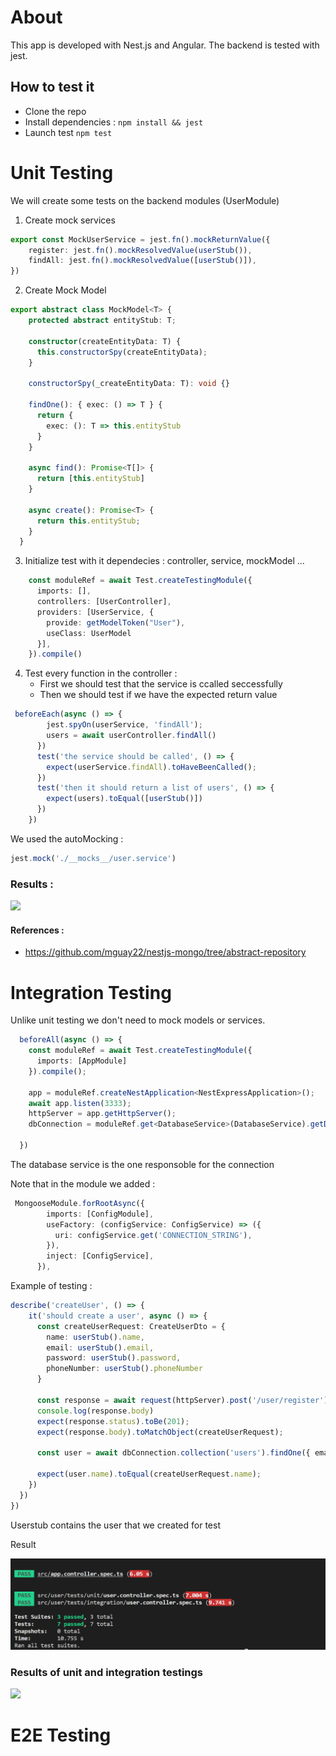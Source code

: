 
# About
This app is developed with Nest.js and Angular.
The backend is tested with jest.

## How to test it 
- Clone the repo
- Install dependencies : ``npm install && jest``
- Launch test ``npm test``

# Unit Testing 

We will create some tests on the backend modules (UserModule) 

1. Create mock services

```typescript
export const MockUserService = jest.fn().mockReturnValue({
    register: jest.fn().mockResolvedValue(userStub()),
    findAll: jest.fn().mockResolvedValue([userStub()]),
})
```
2. Create Mock Model

```typescript
export abstract class MockModel<T> {
    protected abstract entityStub: T;
  
    constructor(createEntityData: T) {
      this.constructorSpy(createEntityData);
    }
  
    constructorSpy(_createEntityData: T): void {}
  
    findOne(): { exec: () => T } {
      return {
        exec: (): T => this.entityStub
      }
    }
  
    async find(): Promise<T[]> {
      return [this.entityStub]
    }
  
    async create(): Promise<T> {
      return this.entityStub;
    }
  }
```
3. Initialize test with it dependecies : controller, service, mockModel ...

```typescript
    const moduleRef = await Test.createTestingModule({
      imports: [],
      controllers: [UserController],
      providers: [UserService, {
        provide: getModelToken("User"),
        useClass: UserModel
      }],
    }).compile()
```
4. Test every function in the controller :
    - First we should test that the service is ccalled seccessfully 
    - Then we should test if we have the expected return value

```typescript
 beforeEach(async () => {
        jest.spyOn(userService, 'findAll');
        users = await userController.findAll()
      })
      test('the service should be called', () => {
        expect(userService.findAll).toHaveBeenCalled();
      })
      test('then it should return a list of users', () => {
        expect(users).toEqual([userStub()])
      })
    })
```

We used the autoMocking : 

```typescript
jest.mock('./__mocks__/user.service')
```

### Results : 

<img src="https://github.com/rihemebh/Software-Test/blob/main/Auth_APP/test_result.PNG" />

#### References : 

   - https://github.com/mguay22/nestjs-mongo/tree/abstract-repository
    
    
# Integration Testing 

Unlike unit testing we don't need to mock models or services.


```typescript
  beforeAll(async () => {
    const moduleRef = await Test.createTestingModule({
      imports: [AppModule]
    }).compile();

    app = moduleRef.createNestApplication<NestExpressApplication>();
    await app.listen(3333);
    httpServer = app.getHttpServer();
    dbConnection = moduleRef.get<DatabaseService>(DatabaseService).getDbHandle();
 
  })

```

The database service is the one responsoble for the connection 

Note that in the module we added : 

```typescript
 MongooseModule.forRootAsync({
        imports: [ConfigModule],
        useFactory: (configService: ConfigService) => ({
          uri: configService.get('CONNECTION_STRING'),
        }),
        inject: [ConfigService],
      }),
```

Example of testing : 


```typescript
describe('createUser', () => {
    it('should create a user', async () => {
      const createUserRequest: CreateUserDto = {
        name: userStub().name,
        email: userStub().email,
        password: userStub().password,
        phoneNumber: userStub().phoneNumber
      }
      
      const response = await request(httpServer).post('/user/register').send(createUserRequest)
      console.log(response.body)
      expect(response.status).toBe(201);
      expect(response.body).toMatchObject(createUserRequest);

      const user = await dbConnection.collection('users').findOne({ email: createUserRequest.email });
    
      expect(user.name).toEqual(createUserRequest.name);
    })
  })
})
```

   Userstub contains the user that we created for test
   
   
   Result 
   
   <img src="https://github.com/rihemebh/Devops-and-Testing/blob/main/Auth_APP/unit_integration_result.PNG" />
   
   
   
 ### Results of unit and integration testings 
 
 <img src="https://github.com/rihemebh/Software-Test/blob/main/Auth_APP/result.PNG" />
   
# E2E Testing 
